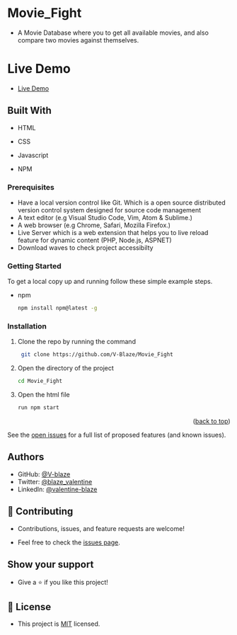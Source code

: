 # Movie_Fight
- A Movie Database where you to get all available movies, and also compare two movies against themselves.


# Live Demo
- [Live Demo](https://v-blaze.github.io/Movie_Fight)

## Built With

- HTML

- CSS

- Javascript 

- NPM


### Prerequisites

- Have a local version control like Git. Which is a open source distributed version control system designed for source code management
- A text editor (e.g Visual Studio Code, Vim, Atom & Sublime.)
- A web browser (e.g Chrome, Safari, Mozilla Firefox.)
- Live Server which is a web extension that helps you to live reload feature for dynamic content (PHP, Node.js, ASPNET)
- Download waves to check project accessibilty


### Getting Started

To get a local copy up and running follow these simple example steps.

- npm
  ```sh
  npm install npm@latest -g
  ```

### Installation

1. Clone the repo by running the command
   ```sh
    git clone https://github.com/V-Blaze/Movie_Fight
   ```
2. Open the directory of the project
   ```sh
   cd Movie_Fight
   ```
3. Open the html file
   ```sh
   run npm start

<p align="right">(<a href="#top">back to top</a>)</p>

See the [open issues](#) for a full list of proposed features (and known issues).

## Authors

- GitHub: [@V-blaze](https://github.com/V-Blaze)
- Twitter: [@blaze_valentine](https://twitter.com/blaze_valentine)
- LinkedIn: [@valentine-blaze](https://www.linkedin.com/in/valentine-blaze/)


## 🤝 Contributing

- Contributions, issues, and feature requests are welcome!

- Feel free to check the [issues page](https://github.com/V-Blaze/Movie_Fight/issues).

## Show your support

- Give a ⭐️ if you like this project!


## 📝 License

- This project is [MIT](https://github.com/V-Blaze/Movie_Fight/blob/development/LICENSE) licensed.

